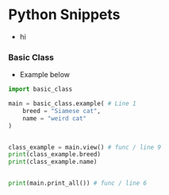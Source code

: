 
# Python Snippets
- hi



### Basic Class
- Example below
```py
import basic_class

main = basic_class.example( # Line 1
    breed = "Siamese cat", 
    name = "weird cat"
) 


class_example = main.view() # func / line 9
print(class_example.breed)
print(class_example.name)


print(main.print_all()) # func / line 6
```
